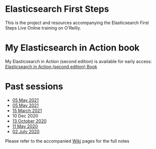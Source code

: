 # Elasticsearch First Steps

This is the project and resources accompanying the Elasticsearch First Steps Live Online training on O'Reilly.

# My Elasticsearch in Action book
My Elasticsearch in Action (second edition) is available for early access: 
[Elasticsearch in Action (second edition) Book](https://www.manning.com/books/elasticsearch-in-action-second-edition?utm_source=mkonda&utm_medium=affiliate&utm_campaign=book_konda_elasticsearch_7_23_21&a_aid=mkonda&a_bid=edbc50d4)

# Past sessions
- [05 May 2021](https://learning.oreilly.com/attend/elasticsearch-first-steps/0636920055067/0636920055070)
- [05 May 2021](https://learning.oreilly.com/attend/elasticsearch-first-steps/0636920055067/0636920055070)
- [15 March 2021](https://learning.oreilly.com/live-training/courses/elasticsearch-first-steps/0636920055066)
- 10 Dec 2020
- [13 October 2020](https://learning.oreilly.com/live-training/courses/elasticsearch-first-steps/0636920469353)
- [11 May 2020](https://learning.oreilly.com/live-training/courses/elasticsearch-first-steps/0636920387459)
- [02 July 2020](https://learning.oreilly.com/live-training/courses/elasticsearch-first-steps/0636920394693)
 
Please refer to the accompanied [Wiki](https://github.com/madhusudhankonda/elasticsearch-first-steps/wiki) pages for the full notes
